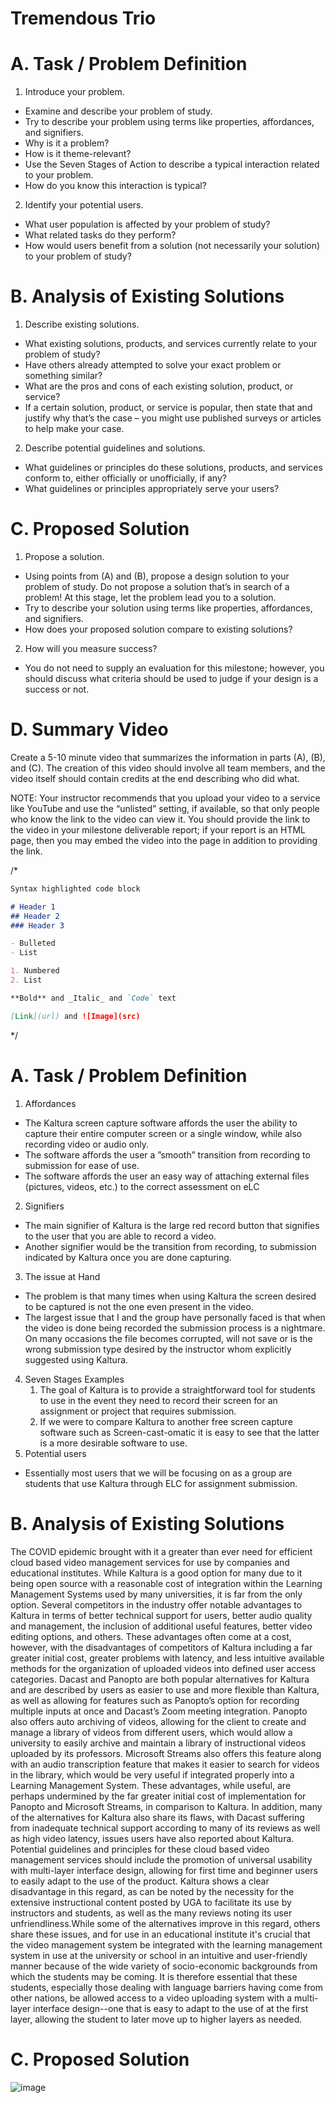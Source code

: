 
# Tremendous Trio
# A. Task / Problem Definition

1. Introduce your problem.
- Examine and describe your problem of study. 
- Try to describe your problem using terms like properties, affordances, and signifiers.
- Why is it a problem? 
- How is it theme-relevant? 
- Use the Seven Stages of Action to describe a typical interaction related to your problem. 
- How do you know this interaction is typical?

2. Identify your potential users.
- What user population is affected by your problem of study? 
- What related tasks do they perform? 
- How would users benefit from a solution (not necessarily your solution) to your problem of study?


# B. Analysis of Existing Solutions

1. Describe existing solutions.
- What existing solutions, products, and services currently relate to your problem of study? 
- Have others already attempted to solve your exact problem or something similar? 
- What are the pros and cons of each existing solution, product, or service? 
- If a certain solution, product, or service is popular, then state that and justify why that’s the case – you might use published surveys or articles to help make your case.

2. Describe potential guidelines and solutions.
- What guidelines or principles do these solutions, products, and services conform to, either officially or unofficially, if any? 
- What guidelines or principles appropriately serve your users?

# C. Proposed Solution

1. Propose a solution.
- Using points from (A) and (B), propose a design solution to your problem of study. Do not propose a solution that’s in search of a problem! At this stage, let the problem lead you to a solution. 
- Try to describe your solution using terms like properties, affordances, and signifiers. 
- How does your proposed solution compare to existing solutions?

2. How will you measure success?
- You do not need to supply an evaluation for this milestone; however, you should discuss what criteria should be used to judge if your design is a success or not.

# D. Summary Video

Create a 5-10 minute video that summarizes the information in parts (A), (B), and (C). The creation of this video should involve all team members, and the video itself should contain credits at the end describing who did what.

NOTE: Your instructor recommends that you upload your video to a service like YouTube and use the “unlisted” setting, if available, so that only people who know the link to the video can view it. You should provide the link to the video in your milestone deliverable report; if your report is an HTML page, then you may embed the video into the page in addition to providing the link.

/*

```markdown
Syntax highlighted code block

# Header 1
## Header 2
### Header 3

- Bulleted
- List

1. Numbered
2. List

**Bold** and _Italic_ and `Code` text

[Link](url) and ![Image](src)
```
*/

# A. Task / Problem Definition

1)	Affordances
-	The Kaltura screen capture software affords the user the ability to capture their entire computer screen or a single window, while also recording video or audio only. 
-	The software affords the user a ”smooth” transition from recording to submission for ease of use.
-	The software affords the user an easy way of attaching external files (pictures, videos, etc.) to the correct assessment on eLC
2)	Signifiers
-	The main signifier of Kaltura is the large red record button that signifies to the user that you are able to record a video.
-	Another signifier would be the transition from recording, to submission indicated by Kaltura once you are done capturing.
3)	The issue at Hand
-	The problem is that many times when using Kaltura the screen desired to be captured is not the one even present in the video.
-	The largest issue that I and the group have personally faced is that when the video is done being recorded the submission process is a nightmare. On many occasions the file becomes corrupted, will not save or is the wrong submission type desired by the instructor whom explicitly suggested using Kaltura.
4)	Seven Stages Examples
	1. The goal of Kaltura is to provide a straightforward tool for students to use in the event they need to record their screen for an assignment or project that requires submission.
	7. If we were to compare Kaltura to another free screen capture software such as Screen-cast-omatic it is easy to see that the latter is a more desirable software to use.
5)	Potential users
-	Essentially most users that we will be focusing on as a group are students that use Kaltura through ELC for assignment submission.


# B. Analysis of Existing Solutions
The COVID epidemic brought with it a greater than ever need for efficient cloud based
video management services for use by companies and educational institutes. While Kaltura is a
good option for many due to it being open source with a reasonable cost of integration within the
Learning Management Systems used by many universities, it is far from the only option.
Several competitors in the industry offer notable advantages to Kaltura in terms of better
technical support for users, better audio quality and management, the inclusion of additional
useful features, better video editing options, and others. These advantages often come at a
cost, however, with the disadvantages of competitors of Kaltura including a far greater initial
cost, greater problems with latency, and less intuitive available methods for the organization of
uploaded videos into defined user access categories. Dacast and Panopto are both popular
alternatives for Kaltura and are described by users as easier to use and more flexible than
Kaltura, as well as allowing for features such as Panopto’s option for recording multiple inputs at
once and Dacast’s Zoom meeting integration. Panopto also offers auto archiving of videos,
allowing for the client to create and manage a library of videos from different users, which would
allow a university to easily archive and maintain a library of instructional videos uploaded by its
professors. Microsoft Streams also offers this feature along with an audio transcription feature
that makes it easier to search for videos in the library, which would be very useful if integrated
properly into a Learning Management System. These advantages, while useful, are perhaps
undermined by the far greater initial cost of implementation for Panopto and Microsoft Streams,
in comparison to Kaltura. In addition, many of the alternatives for Kaltura also share its flaws,
with Dacast suffering from inadequate technical support according to many of its reviews as well
as high video latency, issues users have also reported about Kaltura.
Potential guidelines and principles for these cloud based video management services
should include the promotion of universal usability with multi-layer interface design,
allowing for first time and beginner users to easily adapt to the use of the product.
Kaltura shows a clear disadvantage in this regard, as can be noted by the necessity for
the extensive instructional content posted by UGA to facilitate its use by instructors and
students, as well as the many reviews noting its user unfriendliness.While some of the
alternatives improve in this regard, others share these issues, and for use in an educational
institute it's crucial that the video management system be integrated with the learning
management system in use at the university or school in an intuitive and user-friendly manner
because of the wide variety of socio-economic backgrounds from which the students may be
coming. It is therefore essential that these students, especially those dealing with language
barriers having come from other nations, be allowed access to a video uploading system with a
multi-layer interface design--one that is easy to adapt to the use of at the first layer, allowing the
student to later move up to higher layers as needed.


# C. Proposed Solution

![image](https://user-images.githubusercontent.com/30542427/136602800-579b92b7-719f-45cf-a844-d2eb78a31a35.png)

